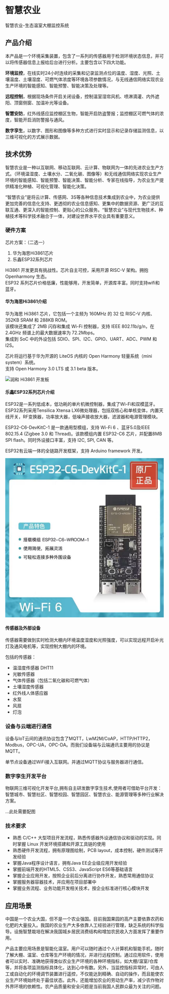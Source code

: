# 智慧农业

智慧农业-生态温室大棚监控系统

## 产品介绍

本产品是一个环境采集装置，包含了一系列的传感器用于检测环境状态信息，并可以将传感器信息上报给后台进行分析。主要包含以下四大功能。

__环境监控__，在线实时24小时连续的采集和记录监测点位的温度、湿度、光照、土壤温度、土壤湿度、可燃气体浓度等环境各项参数情况，与无线通信网络实现农业生产环境的智能感知、智能预警、智能决策及处理等。

__远程控制__，根据现场条件开启关闭设备，控制温室湿帘风机、喷淋滴灌、内外遮阳、顶窗侧窗、加温补光等设备。

__智慧安防__，红外线感应监控棚区生物，智能开启防盗警报；监控棚区可燃气体的浓度，智能开启消防警报与通风。

__数字孪生__，以数字、图形和图像等多种方式进行实时显示和记录存储监测信息，以三维可视化的方式展示数据。

## 技术优势

智慧农业是一种以互联网、移动互联网、云计算、物联网为一体的先进农业生产方式。（环境温湿度、土壤水分、二氧化碳、图像等）和无线通信网络实现农业生产环境的智能感知、智能预警、智能决策、智能分析、专家在线指导，为农业生产提供精准化种植、可视化管理、智能化决策。

“智慧农业”是将云计算、传感网、3S等各种信息技术集成到农业中，为农业提供更加完善的信息化支持、更透彻的农业信息感知、更集中的数据资源、更广泛的互联互通、更深入的智能控制、更贴心的公众服务。“智慧农业”与现代生物技术、种植技术等科学技术融合于一体，对建设世界水平农业具有重要意义。

### 硬件方案

芯片方案：（二选一）

1. 华为海思Hi3861芯片
2. 乐鑫ESP32系列芯片

Hi3861 开发更具有挑战性。芯片自主可控，采用开源 RISC-V 架构。拥抱 Openharmony 生态。  
ESP32 系列芯片价格低廉，性能够用，开发简单，开源库丰富。同时支持wifi和蓝牙。

#### 华为海思Hi3861介绍

华为海思 Hi3861 芯片，它包括一个主频为 160MHz 的 32 位 RISC-V 内核、352KB SRAM 和 288KB ROM。  
该模块还集成了 2MB 闪存和集成 Wi-Fi 控制器，支持 IEEE 802.11b/g/n，在 2.4GHz 频谱上的最大数据速率为 72.2Mbps。  
集成到 SoC 中的外设包括 SDIO、SPI、I2C、GPIO、UART、ADC、PWM 和 I2S。

芯片将运行基于华为开源的 LiteOS 内核的 Open Harmony 轻量系统（mini system）系统。  
支持 Open Harmony 3.0 LTS 或 3.1 beta 版本。  

![润和 Hi3861 开发板](https://static.sitestack.cn/projects/openharmony-1.0-zh-cn/quick-start/figures/Hi3861-WLAN%E6%A8%A1%E7%BB%84%E5%A4%96%E8%A7%82%E5%9B%BE.png)

#### 乐鑫ESP32系列芯片介绍

ESP32是一系列低成本，低功耗的单片机微控制器，集成了Wi-Fi和双模蓝牙。 ESP32系列采用Tensilica Xtensa LX6微处理器，包括双核心和单核变体，内置天线开关，RF变换器，功率放大器，低噪声接收放大器，滤波器和电源管理模块。  

ESP32-C6-DevKitC-1 是一款通用型模组，支持 Wi-Fi 6 、蓝牙5.0及IEEE 802.15.4 (Zigbee 3.0 和 Thread)。该款模组内置 ESP32-C6 芯片，并配置8MB SPI flash。同时外设接口丰富，支持 I2C, SPI, CAN 等。  

ESP32有云端一体的全链路开发框架，支持 Arduino framework 开发。

![ESP32 微控制器](./pics/ESP32-C6-DevKitC-1.jpg)

#### 传感器及外部设备

传感器需要做到实时检测大棚内环境温度湿度和光照强度，可以实现远程开启补光灯及通风电机等，实现控制大棚内的环境。

包括的传感器：

- 温湿度传感器 DHT11
- 光敏传感器
- 气体传感器（包括二氧化碳和可燃气体）
- 土壤湿度传感器
- 红外线人体感应器
- 水泵
- 风扇
- 灯泡

### 设备与云端进行通信

设备与IoT云间的通讯协议包含了MQTT，LwM2M/CoAP，HTTP/HTTP2，Modbus，OPC-UA，OPC-DA。而我们设备端与云端通讯主要用的协议是MQTT。

单节点设备通过WiFi接入互联网。并通过MQTT协议与服务器进行通信。
<!-- 
> 多节点模式下，一种可能的方案：  
使用更加低廉的单片机进行传感器的数据获取和转动风扇等低级命令的执行，设备间协商一套内部协议，并通过 LoRA/RS232/RS485/Bluetooth 等方式进行组网，最后使用一个统一的网关进行数据收集和外部互联网的通信 -->

### 数字孪生开发平台

物联网三维可视化开发平台,拥有自主研发数字孪生技术,使用者可借助平台开发：智慧城市、智慧社区、智慧校园、智慧园区、智慧农业、能源管理等多种行业解决方案。

...此处需要配图

### 技术要求

- 熟悉 C/C++ 大型项目开发流程，熟悉传感器外设通信协议和驱动的实现。同时掌握 Linux 开发环境搭建和开源工具链的使用
- 熟悉硬件开发流程，拥有原理图绘制，PCB layout，成本控制，硬件测试等开发经验
- 掌握Java程序设计语言，拥有Java EE企业级应用开发经验
- 掌握前端开发的HTML5、CSS3、JavaScript ES6等基础语言
- 掌握企业应用开发，按照企业前后分离进行协作开发，熟悉常用通信协议
- 掌握服务器容器技术，并应用在项目部署中
- 掌握业务流程、业务功能开发相关技术，按企业标准进行核心模块开发

## 应用场景

中国是一个农业大国，但不是一个农业强国。目前我国果园的高产主要依靠农药和化肥的大量投入。我国的农业生产大多依靠人工经验进行管理，缺乏系统的科学指导。设施智慧栽培在解决我国城乡居民消费结构和增加农民收入方面发挥了重要作用。

产品主要应用场景是智能化温室。用户可以随时通过个人计算机和智能手机，随时了解大棚、温室、仓库等生产环境的情况，并进行远程控制。通过应用软件，使用者可以实时、准确地获得类似农业生产环境的各种环境指标，如大棚/温室/仓库等，并将各项监测指标具体化，达到心中有数。另外，当监控指标异常时，可由人工或自动化的环境调节装置进行遥控，不仅能达到精确、自动的操作，而且能使农业生产环境始终处于最佳状态。此外，还能增加农业的劳动生产率，减少农作物对外界环境的依赖性。农产品质量和安全问题是当前我国人民群众最为关注的问题。
